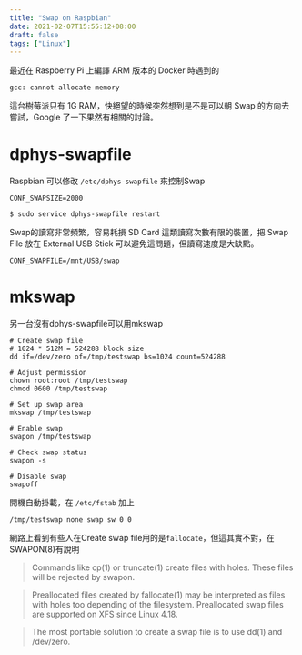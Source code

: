 ```yaml
---
title: "Swap on Raspbian"
date: 2021-02-07T15:55:12+08:00
draft: false
tags: ["Linux"]
---
```


最近在 Raspberry Pi 上編譯 ARM 版本的 Docker 時遇到的

```
gcc: cannot allocate memory
```

這台樹莓派只有 1G RAM，快絕望的時候突然想到是不是可以朝 Swap 的方向去嘗試，Google 了一下果然有相關的討論。

# dphys-swapfile
Raspbian 可以修改 `/etc/dphys-swapfile` 來控制Swap

```
CONF_SWAPSIZE=2000
```

```
$ sudo service dphys-swapfile restart
```

Swap的讀寫非常頻繁，容易耗損 SD Card 這類讀寫次數有限的裝置，把 Swap File 放在 External USB Stick 可以避免這問題，但讀寫速度是大缺點。

```
CONF_SWAPFILE=/mnt/USB/swap
```

# mkswap

另一台沒有dphys-swapfile可以用mkswap

```
# Create swap file
# 1024 * 512M = 524288 block size
dd if=/dev/zero of=/tmp/testswap bs=1024 count=524288 

# Adjust permission
chown root:root /tmp/testswap
chmod 0600 /tmp/testswap

# Set up swap area
mkswap /tmp/testswap

# Enable swap
swapon /tmp/testswap

# Check swap status
swapon -s

# Disable swap
swapoff 
```

開機自動掛載，在 `/etc/fstab` 加上
```
/tmp/testswap none swap sw 0 0
```

網路上看到有些人在Create swap file用的是`fallocate`，但這其實不對，在SWAPON(8)有說明
> Commands like cp(1) or truncate(1)  create  files  with  holes.   These
> files will be rejected by swapon.

> Preallocated  files created by fallocate(1) may be interpreted as files
> with holes too depending of the filesystem.   Preallocated  swap  files
> are supported on XFS since Linux 4.18.

> The  most  portable  solution to create a swap file is to use dd(1) and 
> /dev/zero.







